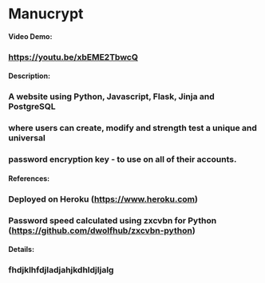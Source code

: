 # Manucrypt

#### Video Demo:
### https://youtu.be/xbEME2TbwcQ

#### Description:
### A website using Python, Javascript, Flask, Jinja and PostgreSQL
### where users can create, modify and strength test a unique and universal
### password encryption key - to use on all of their accounts.

#### References:
### Deployed on Heroku (https://www.heroku.com)
### Password speed calculated using zxcvbn for Python (https://github.com/dwolfhub/zxcvbn-python)

#### Details:
### fhdjklhfdjladjahjkdhldjljalg
